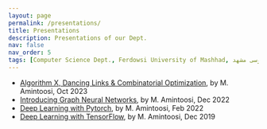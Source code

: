 ```yaml
---
layout: page
permalink: /presentations/
title: Presentations
description: Presentations of our Dept.
nav: false
nav_order: 5
tags: [Computer Science Dept., Ferdowsi University of Mashhad, علوم کامپیوتر دانشگاه فردوسی مشهد]
---
```


<ul>
 <li> <a href="https://mamintoosi-cs.github.io/slides/topics/DLX/DLX.html">Algorithm X, Dancing Links & Combinatorial Optimization</a>, by M. Amintoosi, Oct 2023</li>
 <li> <a href="https://mamintoosi-cs.github.io/slides/topics/GNN/GNN-2022.html">Introducing Graph Neural Networks</a>, by M. Amintoosi, Dec 2022</li>
 <li> <a href="https://mamintoosi-cs.github.io/slides/topics/DL-HSU/DeepLearning-Workshop-ESLA2022.html">Deep Learning with Pytorch</a>, by M. Amintoosi, Feb 2022</li>
 <li> <a href="https://mamintoosi-cs.github.io/slides/topics/DL-HSU/index.html">Deep Learning with TensorFlow</a>, by M. Amintoosi, Dec 2019</li>
 </ul> 

<!-- For now, this page is assumed to be a static description of your courses. You can convert it to a collection similar to `_projects/` so that you can have a dedicated page for each course.

Organize your courses by years, topics, or universities, however you like! -->
